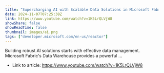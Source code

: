 ```yaml
---
title: "Supercharging AI with Scalable Data Solutions in Microsoft Fabric&#39;s Data Warehouse"
date: 2024-11-07T07:25:38Z
link: https://www.youtube.com/watch?v=1K5LrQLVjW8
showShare: false
showReadTime: false
thumbnail: images/ai.png
tags: ["developer.microsoft.com/en-us/reactor"]
---
```

Building robust AI solutions starts with effective data management. Microsoft Fabric's Data Warehouse provides a powerful ...

- Link to article: https://www.youtube.com/watch?v=1K5LrQLVjW8